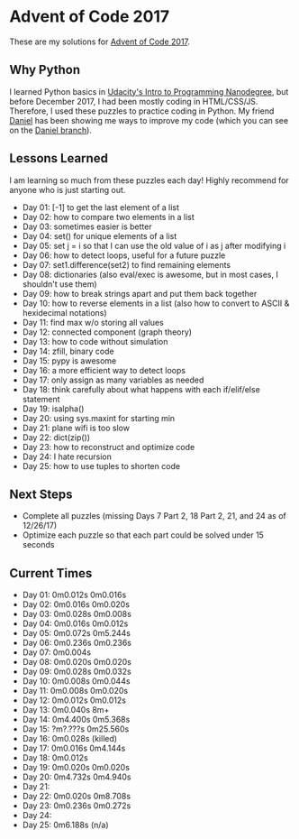 # Advent of Code 2017
These are my solutions for [Advent of Code 2017](http://adventofcode.com/2017). 
## Why Python
I learned Python basics in [Udacity's Intro to Programming Nanodegree](https://www.udacity.com/course/intro-to-programming-nanodegree--nd000), but before December 2017, I had been mostly coding in HTML/CSS/JS. Therefore, I used these puzzles to practice coding in Python. My friend [Daniel](https://github.com/ephemient) has been showing me ways to improve my code (which you can see on the [Daniel branch](https://github.com/sereneliu/AoC-2017/tree/Daniel)).
## Lessons Learned
I am learning so much from these puzzles each day! Highly recommend for anyone who is just starting out.

* Day 01: [-1] to get the last element of a list
* Day 02: how to compare two elements in a list
* Day 03: sometimes easier is better
* Day 04: set() for unique elements of a list
* Day 05: set j = i so that I can use the old value of i as j after modifying i
* Day 06: how to detect loops, useful for a future puzzle
* Day 07: set1.difference(set2) to find remaining elements
* Day 08: dictionaries (also eval/exec is awesome, but in most cases, I shouldn't use them)
* Day 09: how to break strings apart and put them back together
* Day 10: how to reverse elements in a list (also how to convert to ASCII & hexidecimal notations)
* Day 11: find max w/o storing all values
* Day 12: connected component (graph theory)
* Day 13: how to code without simulation
* Day 14: zfill, binary code
* Day 15: pypy is awesome
* Day 16: a more efficient way to detect loops
* Day 17: only assign as many variables as needed
* Day 18: think carefully about what happens with each if/elif/else statement
* Day 19: isalpha()
* Day 20: using sys.maxint for starting min
* Day 21: plane wifi is too slow
* Day 22: dict(zip())
* Day 23: how to reconstruct and optimize code
* Day 24: I hate recursion
* Day 25: how to use tuples to shorten code
## Next Steps
* Complete all puzzles (missing Days 7 Part 2, 18 Part 2, 21, and 24 as of 12/26/17)
* Optimize each puzzle so that each part could be solved under 15 seconds
## Current Times
* Day 01: 0m0.012s  0m0.016s
* Day 02: 0m0.016s  0m0.020s
* Day 03: 0m0.028s  0m0.008s
* Day 04: 0m0.016s  0m0.012s
* Day 05: 0m0.072s  0m5.244s
* Day 06: 0m0.236s  0m0.236s
* Day 07: 0m0.004s
* Day 08: 0m0.020s  0m0.020s
* Day 09: 0m0.028s  0m0.032s
* Day 10: 0m0.008s  0m0.044s
* Day 11: 0m0.008s  0m0.020s
* Day 12: 0m0.012s  0m0.012s
* Day 13: 0m0.040s  8m+
* Day 14: 0m4.400s  0m5.368s
* Day 15: ?m?.???s  0m25.560s
* Day 16: 0m0.028s  (killed)
* Day 17: 0m0.016s  0m4.144s
* Day 18: 0m0.012s
* Day 19: 0m0.020s  0m0.020s
* Day 20: 0m4.732s  0m4.940s
* Day 21: 
* Day 22: 0m0.020s  0m8.708s
* Day 23: 0m0.236s  0m0.272s
* Day 24: 
* Day 25: 0m6.188s  (n/a)

